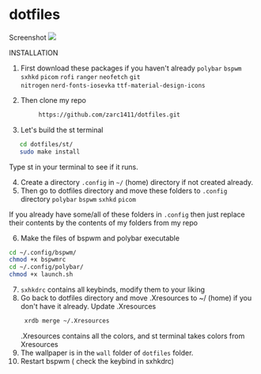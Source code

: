 # dotfiles

Screenshot
![](https://i.imgur.com/VsnUFqF.png)

INSTALLATION

1) First download these packages if you haven't already
   ``polybar`` 
   ``bspwm`` 
   ``sxhkd`` 
   ``picom`` 
   ``rofi`` 
   ``ranger`` 
   ``neofetch`` 
   ``git``  
   ``nitrogen`` 
   ``nerd-fonts-iosevka`` 
   ``ttf-material-design-icons``
   
 2) Then clone my repo 
    ```bash
         https://github.com/zarc1411/dotfiles.git
    ```
    
 3) Let's build the st terminal
  ```bash
     cd dotfiles/st/
     sudo make install
  ```
  
  Type st in your terminal to see if it runs.
 
 4) Create a directory ``.config`` in ``~/`` (home) directory if not created already.
 5) Then go to dotfiles directory and move these folders to ``.config`` directory
      ``polybar`` 
      ``bspwm`` 
      ``sxhkd`` 
      ``picom``
 
  If you already have some/all of these folders in ``.config`` then just replace their contents by the contents of my folders from my repo
    
 6) Make the files of bspwm and polybar executable
   ```bash
   cd ~/.config/bspwm/
   chmod +x bspwmrc
   cd ~/.config/polybar/
   chmod +x launch.sh
   ```
 7) ``sxhkdrc`` contains all keybinds, modify them to your liking
 8) Go back to dotfiles directory and move .Xresources to ~/ (home) if you don't have it already. 
    Update .Xresources
    ```bash
     xrdb merge ~/.Xresources
     ```
    .Xresources contains all the colors, and st terminal takes colors from Xresources
 9) The wallpaper is in the ``wall`` folder of ``dotfiles`` folder.
 10) Restart bspwm ( check the keybind in sxhkdrc)
 

  
